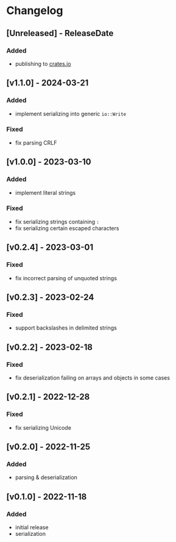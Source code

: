 # Changelog

<!-- next-header -->

## [Unreleased] - ReleaseDate

### Added

- publishing to [crates.io](https://crates.io)

## [v1.1.0] - 2024-03-21

### Added

- implement serializing into generic `io::Write`

### Fixed

- fix parsing CRLF

## [v1.0.0] - 2023-03-10

### Added

- implement literal strings

### Fixed

- fix serializing strings containing `:`
- fix serializing certain escaped characters

## [v0.2.4] - 2023-03-01

### Fixed

- fix incorrect parsing of unquoted strings

## [v0.2.3] - 2023-02-24

### Fixed

- support backslashes in delimited strings

## [v0.2.2] - 2023-02-18

### Fixed

- fix deserialization failing on arrays and objects in some cases

## [v0.2.1] - 2022-12-28

### Fixed

- fix serializing Unicode

## [v0.2.0] - 2022-11-25

### Added

* parsing & deserialization

## [v0.1.0] - 2022-11-18

### Added

* initial release
* serialization
